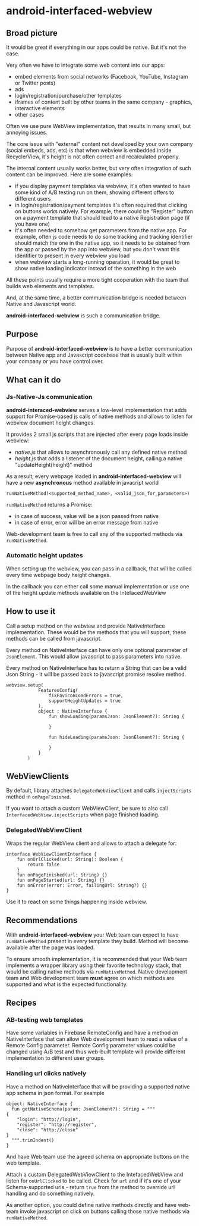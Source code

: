 # android-interfaced-webview

## Broad picture

It would be great if everything in our apps could be native. But it's not the case.

Very often we have to integrate some web content into our apps:
- embed elements from social networks (Facebook, YouTube, Instagram or Twitter posts)
- ads
- login/registration/purchase/other templates
- iframes of content built by other teams in the same company - graphics, interactive elements
- other cases

Often we use pure WebView implementation, that results in many small, but annoying issues.

The core issue with "external" content not developed by your own company (social embeds, ads, etc) is that when webview is embedded inside RecyclerView, it's height is not often correct and recalculated properly.

The internal content usually works better, but very often integration of such content can be improved. Here are some examples:
- if you display payment templates via webview, it's often wanted to have some kind of A/B testing run on them, showing different offers to different users
- in login/registration/payment templates it's often required that clicking on buttons works natively. For example, there could be "Register" button on a payment template that should lead to a native Registration page (if you have one)
- it's often needed to somehow get parameters from the native app. For example, often js code needs to do some tracking and tracking identifier should match   the one in the native app, so it needs to be obtained from the app or passed by the app into webview, but you don't want this identifier to present in every webview you load
- when webview starts a long-running operation, it would be great to show native loading indicator instead of the something in the web

All these points usually require a more tight cooperation with the team that builds web elements and templates.

And, at the same time, a better communication bridge is needed between Native and Javascript world.

**android-interfaced-webview** is such a communication bridge.

## Purpose

Purpose of **android-interfaced-webview** is to have a better communication between Native app and Javascript codebase that is usually built within your company or you have control over.

## What can it do

### Js-Native-Js communication

**android-interaced-webview** serves a low-level implementation that adds support for Promise-based js calls of native methods and allows to listen for webview document height changes.

It provides 2 small js scripts that are injected after every page loads inside webview:
- *native.js* that allows to asynchronously call any defined native method
- *height.js* that adds a listener of the document height, calling a native "updateHeight(height)" method

As a result, every webpage loaded in **android-interfaced-webview** will have a new **asynchronous** method available in javacript world

```runNativeMethod(<supported_method_name>, <valid_json_for_parameters>)```

`runNativeMethod` returns a Promise:
- in case of success, value will be a json passed from native
- in case of error, error will be an error message from native

Web-development team is free to call any of the supported methods via `runNativeMethod`.

### Automatic height updates

When setting up the webview, you can pass in a callback, that will be called every time webpage body height changes.

In the callback you can either call some manual implementation or use one of the height update methods available on the IntefacedWebView

## How to use it

Call a setup method on the webview and provide NativeInterface implementation. These would be the methods that you will support, these methods can be called from javascript.

Every method on NativeInterface can have only one optional parameter of `JsonElement`. This would allow javascript to pass parameters into native.

Every method on NativeInterface has to return a String that can be a valid Json String - it will be passed back to javascript promise resolve method.

```
webview.setup(
            FeaturesConfig(
                fixFaviconLoadErrors = true,
                supportHeightUpdates = true
            ),
            object : NativeInterface {
                fun showLoading(paramsJson: JsonElement?): String {

                }

                fun hideLoading(paramsJson: JsonElement?): String {

                }
            }
        )
```

## WebViewClients

By default, library attaches `DelegatedWebViewClient` and calls `injectScripts` method in `onPageFinished`.

If you want to attach a custom WebViewClient, be sure to also call `InterfacedWebView.injectScripts` when page finished loading.

### DelegatedWebViewClient

Wraps the regular WebView client and allows to attach a delegate for:

```
interface WebViewClientInterface {
    fun onUrlClicked(url: String): Boolean {
        return false
    }
    fun onPageFinished(url: String) {}
    fun onPageStarted(url: String) {}
    fun onError(error: Error, failingUrl: String?) {}
}
```

Use it to react on some things happening inside webview.

## Recommendations

With **android-interfaced-webview** your Web team can expect to have `runNativeMethod` present in every template they build. Method will become available after the page was loaded.

To ensure smooth implementation, it is recommended that your Web team implements a wrapper library using their favorite technology stack, that would be calling native methods via `runNativeMethod`. Native development team and Web development team **must** agree on which methods are supported and what is the expected functionality.

## Recipes

### AB-testing web templates

Have some variables in Firebase RemoteConfig and have a method on NativeInterface that can allow Web development team to read a value of a Remote Config parameter. Remote Config parameter values could be changed using A/B test and thus web-built template will provide different implementation to different user groups.

### Handling url clicks natively

Have a method on NativeInterface that will be providing a supported native app schema in json format. For example
```
object: NativeInterface {
  fun getNativeSchema(param: JsonElement?): String = """
{
    "login": "http://login",
    "register": "http://register",
    "close": "http://close"
}
  """.trimIndent()
}
```

And have Web team use the agreed schema on appropriate buttons on the web template.

Attach a custom DelegatedWebViewClient to the IntefacedWebView and listen for `onUrlClicked` to be called. Check for `url` and if it's one of your Schema-supported urls - return `true` from the method to override url handling and do something natively.

As another option, you could define native methods directly and have web-team invoke javascript on click on buttons calling those native methods via `runNativeMethod`.


